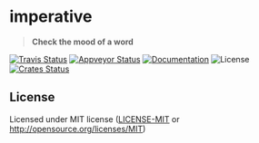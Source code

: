 # imperative

> **Check the mood of a word**

[![Travis Status](https://travis-ci.org/epage/imperative.svg?branch=master)](https://travis-ci.org/epage/imperative)
[![Appveyor Status](https://ci.appveyor.com/api/projects/status/uaa9voudebj944d5/branch/master?svg=true)](https://ci.appveyor.com/project/epage/imperative/branch/master)
[![Documentation](https://img.shields.io/badge/docs-master-blue.svg)][Documentation]
![License](https://img.shields.io/crates/l/imperative.svg)
[![Crates Status](https://img.shields.io/crates/v/imperative.svg)](https://crates.io/crates/imperative)

## License

Licensed under MIT license ([LICENSE-MIT](LICENSE-MIT) or http://opensource.org/licenses/MIT)

[Crates.io]: https://crates.io/crates/imperative
[Documentation]: https://docs.rs/imperative
